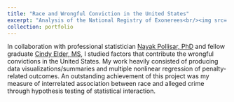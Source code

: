 ```yaml
---
title: "Race and Wrongful Conviction in the United States"
excerpt: "Analysis of the National Registry of Exonerees<br/><img src='/images/exoneree.png'>"
collection: portfolio
---
```


In collaboration with professional statistician [Nayak Pollisar, PhD](https://www.mwlight.com/#about-us) and fellow graduate [Cindy Elder, MS](https://www.linkedin.com/in/cindy-elder-0600a7293/), I studied factors that contribute the wrongful convictions in the United States. 
My work heavily consisted of producing data visualizations/summaries and multiple nonlinear regression of penalty-related outcomes. 
An outstanding achievement of this project was my measure of interrelated association between race and alleged crime through hypothesis testing of statistical interaction.
